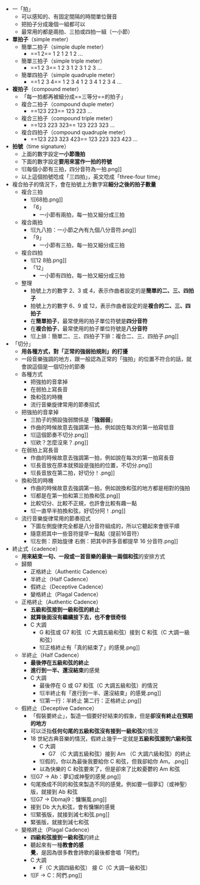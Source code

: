 - 一「拍」
	- 可以感知的、有固定間隔的時間單位聲音
	- 把拍子分成幾個一組都可以
	- 最常用的都是兩拍、三拍或四拍一組（一小節）
- **單拍子**（simple meter）
	- 簡單二拍子（simple duple meter）
		- ==1 2== 1 2 1 2 1 2 ...
	- 簡單三拍子（simple triple meter）
		- ==1 2 3== 1 2 3 1 2 3 1 2 3 ...
	- 簡單四拍子（simple quadruple meter）
		- ==1 2 3 4== 1 2 3 4 1 2 3 4 1 2 3 4 ...
- **複拍子**（compound meter）
	- 「每一拍都再被細分成==三等分==的拍子」
	- 複合二拍子（compound duple meter）
		- ==123 223== 123 223 ...
	- 複合三拍子（compound triple meter）
		- ==123 223 323== 123 223 323 ...
	- 複合四拍子（compound quadruple meter）
		- ==123 223 323 423== 123 223 323 423 ...
- **拍號**（time signature）
	- 上面的數字設定**一小節幾拍**
	- 下面的數字設定**要用來當作一拍的符號**
	- ![[每個小節有三拍，四分音符為一拍.png]]
	- 以上這個拍號唸成「三四拍」，英文唸成「three-four time」
- 複合拍子的情況下，會在拍號上方數字寫**細分之後的拍子數量**
	- 複合三拍
		- ![[68拍.png]]
		- 「6」
			- 一小節有兩拍，每一拍又細分成三拍
	- 複合兩拍
		- ![[九八拍：一小節之內有九個八分音符.png]]
		- 「9」
			- 一小節有三拍，每一拍又細分成三拍
	- 複合四拍
		- ![[12 8拍.png]]
		- 「12」
			- 一小節有四拍，每一拍又細分成三拍
	- 整理
		- 拍號上方的數字 2、3 或 4，表示作曲者設定的是**簡單的二、三、四拍子**
		- 拍號上方的數字 6、9 或 12，表示作曲者設定的是**複合的二、三、四拍子**
		- 在**簡單拍子**，最常使用的拍子單位符號是**四分音符**
		- 在**複合拍子**，最常使用的拍子單位符號是**八分音符**
		- ![[上排：簡單二、三、四拍子下排：複合二、三、四拍子.png]]
- 「切分」
	- **用各種方式，對「正常的強弱拍規則」的打擾**
	- 一段音樂強調的地方，跟一般認為正常的「強拍」的位置不符合的話，就會說這個是一個切分的節奏
	- 各種方式
		- 把強拍的音拿掉
		- 在弱拍上寫長音
		- 換和弦的時機
		- 流行音樂旋律常用的節奏招式
	- 把強拍的音拿掉
		- 三拍子的預設強弱關係是「**強弱弱**」
		- 作曲的時候故意去強調第一拍，例如說在每次的第一拍寫低音
		- ![[這個節奏不切分.png]]
		- ![[欸？怎麼沒來？.png]]
	- 在弱拍上寫長音
		- 作曲的時候故意去強調第一拍，例如說在每次的第一拍寫長音
		- ![[長音放在原本就預設是強拍的位置，不切分.png]]
		- ![[長音放在第二拍，好切分！.png]]
	- 換和弦的時機
		- 作曲的時候故意去強調第一拍，例如說換和弦的地方都是相對的強拍
		- ![[都是在第一拍和第三拍換和弦.png]]
		- 比較切分、比較不正規，也許會比較有趣一點
		- ![[一直早半拍換和弦，好切分阿！.png]]
	- 流行音樂旋律常用的節奏招式
		- 下圖左側旋律完全都是八分音符組成的，所以它聽起來會很平順
		- 隨意把其中一些音符提早一點點（提前16音符）
		- ![[左側：原始旋律 右側：把其中許多音都提早 16 分音符.png]]
- 終止式（cadence）
	- **用來結束一句、一段或一首音樂的最後一兩個和弦**的安排方式
	- 歸類
		- 正格終止（Authentic Cadence）
		- 半終止（Half Cadence）
		- 假終止（Deceptive Cadence）
		- 變格終止（Plagal Cadence）
	- 正格終止（Authentic Cadence）
		- **五級和弦接到一級和弦的終止**
		- **就算後面沒有繼續接下去，也不會很奇怪**
		- C 大調
			- G 和弦或 G7 和弦（C 大調五級和弦）接到 C 和弦（C 大調一級和弦）
			- ![[正格終止有「真的結束了」的感覺.png]]
	- 半終止（Half Cadence）
		- **最後停在五級和弦的終止**
		- **進行到一半、還沒結束**的感覺
		- C 大調
			- 最後停在 G 或 G7 和弦（C 大調五級和弦）的情況
			- ![[半終止有「進行到一半、還沒結束」的感覺.png]]
			- ![[第一行：半終止 第二行：正格終止.png]]
	- 假終止（Deceptive Cadence）
		- 「假裝要終止」，製造一個要好好結束的假象，但是**卻沒有終止在預期的地方**
		- 可以泛指**任何句尾的五級和弦沒有接到一級和弦**的情況
		- 18 世紀古典音樂的情況，假終止幾乎一定就是**五級和弦接到六級和弦**
			- C 大調
				- G7 （C 大調五級和弦）接到 Am （C 大調六級和弦）的終止
			- ![[假的，你以為最後我要給你 C 和弦，但我卻給你 Am。.png]]
			- 以為快樂的 C 和弦要來了，但是卻來了比較憂鬱的 Am 和弦
		- ![[G7 → Ab：夢幻或神聖的感覺.png]]
		- 句尾換成不同的和弦來製造不同的感覺。例如要一個夢幻（或神聖）版，就接到 Ab 和弦
		- ![[G7 → Dbmaj9：慵懶風.png]]
		- 接到 Db 大九和弦，會有慵懶的感覺
		- ![[緊張版，就接到減七和弦.png]]
		- 緊張版，就接到減七和弦
	- 變格終止（Plagal Cadence）
		- **四級和弦接到一級和弦**的終止
		- 聽起來有一種**教會的感覺**，是因為很多教會詩歌的最後都會唱「阿們」
		- C 大調
			- F（C 大調四級和弦） 接 C（C 大調一級和弦）
		- ![[F → C：阿們.png]]
